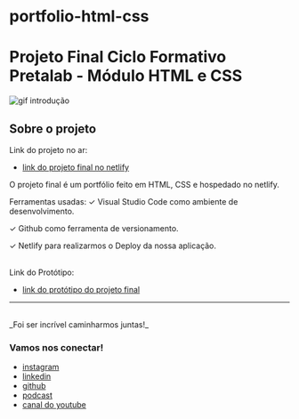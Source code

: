 # portfolio-html-css
# Projeto Final Ciclo Formativo Pretalab - Módulo HTML e CSS

![gif introdução](https://media.giphy.com/media/968taxwNaAXqZASdcn/giphy.gif)

## Sobre o projeto
Link do projeto no ar:

- [link do projeto final no netlify](https://www.figma.com/file/dykEV9jRKyK7K83CQ74zfP/Portfolio-Ciclo-Formativo-II---M%C3%B3dulo-I?node-id=0%3A1)

O projeto final é um portfólio feito em HTML, CSS e hospedado no netlify.

Ferramentas usadas:
✓		Visual Studio Code como ambiente de desenvolvimento.

✓		Github como ferramenta de versionamento.

✓		Netlify para realizarmos o Deploy da nossa aplicação.

<br>
Link do Protótipo:

- [link do protótipo do projeto final](https://www.figma.com/file/dykEV9jRKyK7K83CQ74zfP/Portfolio-Ciclo-Formativo-II---M%C3%B3dulo-I?node-id=0%3A1)

---
<br>
_Foi ser incrível caminharmos juntas!_
<br>

### Vamos nos conectar!

- [instagram](https://www.instagram.com/simara_conceicao)
- [linkedin](https://www.linkedin.com/in/simaraconceicao)
- [github](https://github.com/simaraconceicao)
- [podcast](https://open.spotify.com/show/59vCz4TY6tPHXW26qJknh3?si=f6562e559cb44560)
- [canal do youtube](https://www.youtube.com/@queroserdev)

<br>
